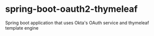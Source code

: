 # spring-boot-oauth2-thymeleaf
Spring boot application that uses Okta's OAuth service and thymeleaf template engine
